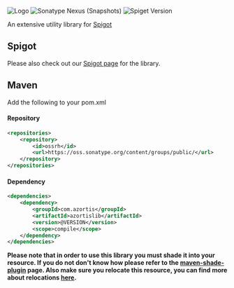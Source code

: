 ![Logo](https://www.spigotmc.org/attachments/fulltext-logo-png.417841/) ![Sonatype Nexus (Snapshots)](https://img.shields.io/nexus/s/https/oss.sonatype.org/com.azortis/azortislib.svg?style=flat-square) ![Spiget Version](https://img.shields.io/spiget/version/64232.svg?label=spigot&style=flat-square)

An extensive utility library for [Spigot](https://www.spigotmc.org/)

## Spigot
Please also check out our [Spigot page](https://www.spigotmc.org/resources/azortislib.64232/) for the library.

## Maven
Add the following to your pom.xml

#### Repository

```xml
<repositories>
    <repository>
        <id>ossrh</id>
        <url>https://oss.sonatype.org/content/groups/public/</url>
    </repository>
</repositories>
```

#### Dependency

```xml
<dependencies>
    <dependency>
        <groupId>com.azortis</groupId>
        <artifactId>azortislib</artifactId>
        <version>@VERSION</version>
        <scope>compile</scope>
    </dependency>
</dependencies>
```

**Please note that in order to use this library you must shade it into your resource. If you do not don't know how please refer to the [maven-shade-plugin](https://maven.apache.org/plugins/maven-shade-plugin/) page. Also make sure you relocate this resource, you can find more about relocations [here](https://maven.apache.org/plugins/maven-shade-plugin/examples/class-relocation.html).**
